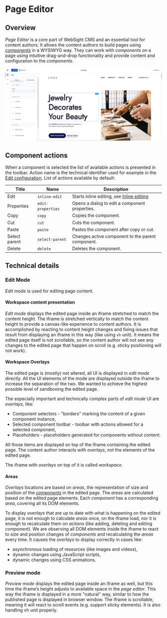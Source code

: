 # Page Editor

## Overview

_Page Editor_ is a core part of WebSight CMS and an essential tool for content authors.
It allows the content authors to build pages using [_components_](../components) in a WYSIWYG way.
They can work with _components_ on a page using intuitive drag-and-drop functionality and provide
content and configuration to the _components_.

![Page Editor](images/page-editor-overview.png)

## Component actions

When a component is selected the list of available actions is presented in the toolbar.
Action name is the technical identifier used for example in the [Edit configuration](../components/#edit-configuration).
List of actions available by default:

| Title         | Name              | Description                                                    |
|---------------|-------------------|----------------------------------------------------------------|
| Edit          | `inline-edit`     | Starts inline editing, see [Inline editing](../inline-editing) |
| Properties    | `edit-properties` | Opens a dialog to edit a component properties.                 |
| Copy          | `copy`            | Copies the component.                                          |
| Cut           | `cut`             | Cuts the component.                                            |
| Paste         | `paste`           | Pastes the component after copy or cut.                        |
| Select parent | `select-parent`   | Changes active component to the parent component.              |
| Delete        | `delete`          | Deletes the component.                                         |

## Technical details

### Edit Mode

_Edit mode_ is used for editing page content.

#### Workspace content presentation

_Edit mode_ displays the edited page inside an iframe stretched to match the content height. The iframe is stretched vertically to match the content height to provide a canvas-like experience to content authors. It is accomplished by reacting to content height changes and fixing issues that result from displaying an iframe in this way (like using `vh` unit).
It means the edited page itself is not scrollable, so the content author will not see any changes to the edited page that happen on scroll (e.g. sticky positioning will not work).

#### Workspace Overlays

The edited page is (mostly) not altered, all UI is displayed in _edit mode_ directly. All the UI elements of the mode are displayed outside the iframe to increase the separation of the two. We wanted to achieve the highest possible level of sandboxing the edited page.

The especially important and technically complex parts of _edit mode_ UI are _overlays_, like:

- Component selectors - "borders" marking the content of a given component instance,
- Selected component toolbar - toolbar with actions allowed for a selected component,
- Placeholders - placeholders generated for components without content.

All those items are displayed on top of the iframe containing the edited page. The content author interacts with _overlays_, not the elements of the edited page.

The iframe with _overlays_ on top of it is called _workspace_.

#### Areas

_Overlays_ locations are based on _areas_, the representation of size and position of the [_components_](../components) in the edited page. The _areas_ are calculated based on the edited page elements. Each _component_ has a corresponding _area_, covering all its DOM elements.

To display _overlays_ that are up to date with what is happening on the edited page, it is not enough to calculate _areas_ once, on the iframe load, nor it is enough to recalculate them on _actions_ (like adding, deleting and editing _component_). We are observing all DOM elements inside the iframe to react to size and position changes of _components_ and recalculating the _areas_ every time. It causes the _overlays_ to display correctly in cases like:

- asynchronous loading of resources (like images and videos),
- dynamic changes using JavaScript scripts,
- dynamic changes using CSS animations.

### Preview mode

_Preview mode_ displays the edited page inside an iframe as well, but this time the iframe’s height adjusts to available space in the _page editor_. This way the iframe is displayed in a more "natural" way, similar to how the published page is displayed in browser window. The iframe is scrollable, meaning it will react to scroll events (e.g. support sticky elements). It is also handling vh unit properly.
